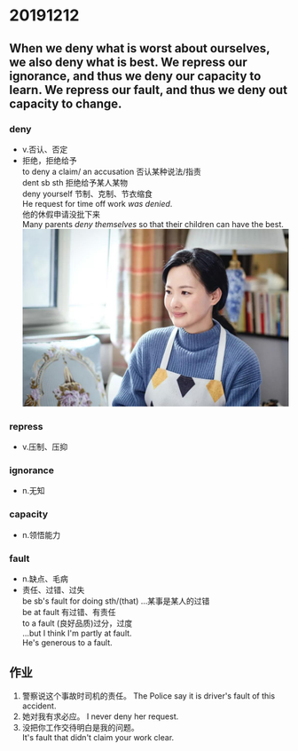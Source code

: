 # 20191212  
## When we deny what is worst about ourselves, we also deny what is best. We repress our ignorance, and thus we deny our capacity to learn. We repress our fault, and thus we deny out capacity to change.  
### deny
- v.否认、否定
- 拒绝，拒绝给予  
to deny a claim/ an accusation 否认某种说法/指责  
dent sb sth 拒绝给予某人某物  
deny yourself 节制、克制、节衣缩食  
He request for time off work _was denied_.  
他的休假申请没批下来   
Many parents _deny themselves_ so that their children can have the best.  
![Alt text](../src/1.jpg)

### repress
- v.压制、压抑  
### ignorance
- n.无知  
### capacity
- n.领悟能力  
### fault
- n.缺点、毛病
- 责任、过错、过失  
be sb's fault for doing sth/(that) ...某事是某人的过错  
be at fault 有过错、有责任  
to a fault (良好品质)过分，过度  
...but I think I'm partly at fault.  
He's generous to a fault.  
## 作业
1. 警察说这个事故时司机的责任。
The Police say it is driver's fault of this accident.
2. 她对我有求必应。
I never deny her request.
3. 没把你工作交待明白是我的问题。  
It's fault that didn't claim your work clear.  


  






